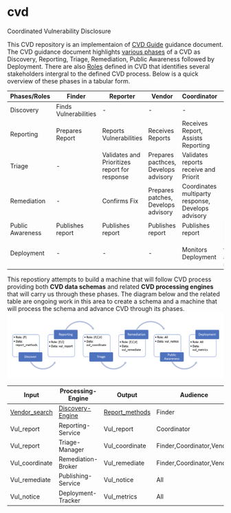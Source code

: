 # cvd
Coordinated Vulnerability Disclosure 

This CVD repository is an implementaion of [CVD Guide](https://vuls.cert.org/confluence/display/CVD/The+CERT+Guide+to+Coordinated+Vulnerability+Disclosure) guidance document. The CVD guidance document highlights [various phases](https://vuls.cert.org/confluence/display/CVD/4.+Phases+of+CVD) of a CVD as Discovery, Reporting, Triage, Remediation, Public Awareness followed by Deployment. There are also [Roles](https://vuls.cert.org/confluence/display/CVD/3.+Roles+in+CVD) defined in CVD that identifies several stakeholders intergral to the defined CVD process. Below is a quick overview of these phases in a tabular form.

| Phases/Roles | Finder | Reporter | Vendor | Coordinator | Deployer |
| --- | --- | --- | --- | --- | --- |
| Discovery | Finds Vulnerabilities | - | - | - | - |
| Reporting | Prepares Report | Reports Vulnerabilities | Receives Reports | Receives Report, Assists Reporting| - |
| Triage | - |Validates and Prioritizes report for response | Prepares pacthces, Develops advisory | Validates reports receive and Priorit |-|
| Remediation | - | Confirms Fix | Prepares patches, Develops advisory | Coordinates multiparty response, Develops advisory | - |
| Public Awareness | Publishes report | Publishes report | Publishes report | Publishes report | Receives Report |
| Deployment | - | - | - | Monitors Deployment | Deploys fixes and/or mitigations |

This repostiory attempts to build a machine that will follow CVD process providing both **CVD data schemas** and related **CVD processing engines** that will carry us through these phases.  The diagram below and the related table are ongoing work in this area to create a schema and a machine that will process the schema and advance CVD through its phases.
![Alt text](./cvd-flow.png?raw=true "CVD Flow")

| Input | Processing-Engine | Output | Audience 
| --- | --- | ---  | --- |
| [Vendor_search](./schema/vendor_search.schema.json) | [Discovery-Engine](./machine/discovery.py) | [Report_methods](./machine/report_methods.schema.json) | Finder 
| Vul_report | Reporting-Service | Vul_report | Coordinator 
| Vul_report | Triage-Manager | Vul_coordinate | Finder,Coordinator,Vendor 
| Vul_coordinate | Remediation-Broker | Vul_remediate | Finder,Coordinator,Vendor 
| Vul_remediate | Publishing-Service | Vul_notice | All 
| Vul_notice | Deployment-Tracker | Vul_metrics | All 



